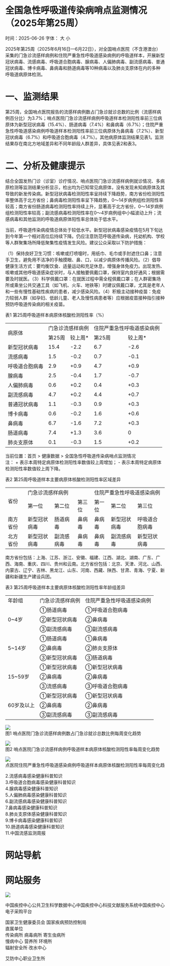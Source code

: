 # 全国急性呼吸道传染病哨点监测情况（2025年第25周）

时间：2025-06-26 字体： ⼤ ⼩

2025年第25周（2025年6⽉16⽇—6⽉22⽇），对全国哨点医院（不含港澳台）采集的⻔急诊流感样病例和住院严重急性呼吸道感染病例的呼吸道样本，开展新型冠状病毒、流感病毒、呼吸道合胞病毒、腺病毒、⼈偏肺病毒、副流感病毒、普通冠状病毒、博卡病毒、⿐病毒和肠道病毒等10种病毒以及肺炎⽀原体在内的多种呼吸道病原体检测。

# ⼀、监测结果

第25周，全国哨点医院报告的流感样病例数占⻔急诊就诊总数的⽐例（流感样病例百分⽐）为3.7%；哨点医院⻔急诊流感样病例呼吸道样本检测阳性率前三位病原体为新型冠状病毒（15.4%）、肠道病毒（7.4%）和⿐病毒（6.7%）；住院严重急性呼吸道感染病例呼吸道样本检测阳性率前三位病原体为⿐病毒（7.2%）、新型冠状病毒（6.7%）和呼吸道合胞病毒（4.7%）。其他病原体监测结果⻅表1。监测结果存在南北⽅地域差异和不同年龄段⼈群差异，具体⻅表2和表3。

# ⼆、分析及健康提示

结合全国发热⻔诊（诊室）诊疗情况、哨点医院⻔急诊流感样病例就诊情况、多病原检测等监测结果分析显示，检出均为已知常⻅病原体，没有发现未知病原体及其导致的新发传染病。新型冠状病毒检测阳性率呈持续下降趋势，南⽅省份检测阳性率整体⾼于北⽅省份；⿐病毒检测阳性率呈下降趋势，0～14岁病例组检测阳性率较⾼；南⽅省份肠道病毒检测阳性率持续上升，显著⾼于北⽅省份，0～14岁病例组检测阳性率较⾼；副流感病毒检测阳性率在0～4岁病例组中⼩幅波动上升；流感病毒和其他监测的呼吸道病原体阳性率总体处于低⽔平。

当前，呼吸道传染病疫情总体处于较低⽔平。新型冠状病毒感染疫情在5⽉下旬达到今年第⼀个相对⾼位后持续下降。仍应注意防范呼吸道传染病，托幼机构、学校等⼈群聚集场所降低聚集性疫情发⽣⻛险。建议公众采取以下防护措施：

（1）保持良好卫⽣习惯：咳嗽或打喷嚏时，⽤纸⼱、⽑⼱或⼿肘遮住⼝⿐；注意⼿卫⽣，避免⽤不洁净的⼿触摸眼、⿐、⼝，以减少病原体传播⻛险。（2）倡导健康⽣活⽅式：要均衡饮⻝、适量运动和充⾜休息，增强身体免疫⼒。出现发热、咳嗽或其他呼吸道感染症状时，与⼈接触要佩戴⼝罩，保持室内良好通⻛；根据需要及时就医。（3）科学佩戴⼝罩：在就医过程中需全程佩戴⼝罩；在⼈群密集场所或乘坐公共交通⼯具（如⻜机、⽕⻋、地铁等）时建议佩戴⼝罩，尤其是⽼年⼈和⼀些有慢性基础性疾病的患者，减少感染⻛险。（4）积极主动接种疫苗：免疫⼒较弱⼈群（如孕妇、低龄⼉童、⽼⼈及慢性病患者等）应根据疫苗接种指引接种预防呼吸道传染病的相关疫苗。

表1 第25周呼吸道样本病原体核酸检测阳性率（%）  

<table><tr><td rowspan="2">病原体</td><td colspan="2">门急诊流感样病例</td><td colspan="2">住院严重急性呼吸道感染病例</td></tr><tr><td>第25周</td><td>较上周*</td><td>第25周</td><td>较上周*</td></tr><tr><td>新型冠状病毒</td><td>15.4</td><td>-2.2</td><td>6.7</td><td>-2.6</td></tr><tr><td>流感病毒</td><td>1.5</td><td>-0.2</td><td>0.7</td><td>-0.1</td></tr><tr><td>呼吸道合胞病毒</td><td>2.9</td><td>+0.9</td><td>4.7</td><td>+0.9</td></tr><tr><td>腺病毒</td><td>2.5</td><td>-0.4</td><td>1.7</td><td>-0.7</td></tr><tr><td>人偏肺病毒</td><td>0.6</td><td>+0.2</td><td>0.4</td><td>+0.3</td></tr><tr><td>副流感病毒</td><td>4.7</td><td>+0.2</td><td>4.4</td><td>+0.7</td></tr><tr><td>普通冠状病毒</td><td>1.1</td><td>-0.3</td><td>0.9</td><td>+0.3</td></tr><tr><td>博卡病毒</td><td>0.6</td><td>-0.2</td><td>1.6</td><td>+0.6</td></tr><tr><td>鼻病毒</td><td>6.7</td><td>-1.6</td><td>7.2</td><td>+0.3</td></tr><tr><td>肠道病毒</td><td>7.4</td><td>+1.3</td><td>3.6</td><td>0</td></tr><tr><td>肺炎支原体</td><td>0.1</td><td>-0.3</td><td>1.5</td><td>+0.2</td></tr></table>

当前位置：⾸⻚ > 健康数据 > 全国急性呼吸道传染病哨点监测情况  
注： + 表示本周特定病原体检测阳性率数值较上周增加； - 表示本周特定病原体检测阳性率数值较上周下降。

表2 第25周呼吸道样本主要病原体核酸检测阳性率区域差异  

<table><tr><td rowspan="2">省份</td><td colspan="3">门急诊流感样病例</td><td colspan="3">住院严重急性呼吸道感染病例</td></tr><tr><td>第一位</td><td>第二位</td><td>第三位</td><td>第一位</td><td>第二位</td><td>第三位</td></tr><tr><td>南方省份</td><td>新型冠状病毒</td><td>肠道病毒</td><td>鼻病毒</td><td>鼻病毒</td><td>新型冠状病毒</td><td>呼吸道合胞病毒</td></tr><tr><td>北方省份</td><td>新型冠状病毒</td><td>副流感病毒</td><td>鼻病毒</td><td>鼻病毒</td><td>副流感病毒</td><td>新型冠状病毒</td></tr></table>

南⽅省份包括：上海、江苏、浙江、安徽、福建、江⻄、湖北、湖南、⼴东、⼴⻄、海南、重庆、四川、贵州和云南。北⽅省份包括：北京、天津、河北、⼭⻄、内蒙古、辽宁、吉林、⿊⻰江、⼭东、河南、⻄藏、陕⻄、⽢肃、⻘海、宁夏、新疆和新疆⽣产建设兵团。

表3 第25周呼吸道样本主要病原体核酸检测阳性率年龄组差异  

<table><tr><td>年龄组</td><td>门急诊流感样病例</td><td>住院严重急性呼吸道感染病例</td></tr><tr><td rowspan="3">0~4岁</td><td>①肠道病毒</td><td>①呼吸道合胞病毒</td></tr><tr><td>②新型冠状病毒</td><td>②鼻病毒</td></tr><tr><td>③副流感病毒</td><td>③副流感病毒</td></tr><tr><td rowspan="3">5~14岁</td><td>①肠道病毒</td><td>①鼻病毒</td></tr><tr><td>②鼻病毒</td><td>②肺炎支原体</td></tr><tr><td>③新型冠状病毒</td><td>③肠道病毒</td></tr><tr><td rowspan="3">15~59岁</td><td>①新型冠状病毒</td><td>①新型冠状病毒</td></tr><tr><td>②鼻病毒</td><td>②鼻病毒</td></tr><tr><td>③流感病毒</td><td>③呼吸道合胞病毒</td></tr><tr><td rowspan="3">60岁及以上</td><td>①新型冠状病毒</td><td>①新型冠状病毒</td></tr><tr><td>②鼻病毒</td><td>②鼻病毒</td></tr><tr><td>③副流感病毒</td><td>③副流感病毒</td></tr></table>

![](images/38caac9b9ebd244fda65f668097b8a80a782c450aa54877c324cec94df76cf51.jpg)  
图1 哨点医院⻔急诊流感样病例数占⻔急诊就诊总数⽐例每周变化趋势

![](images/dc8346b134f1738cd71ec0c7b899fc50dcf76e8e07135ecb746c6c2680ba510c.jpg)  
图2 哨点医院⻔急诊流感样病例呼吸道样本病原体核酸检测阳性率每周变化趋势

![](images/63dce9462ce13183ac262fb7cbf1073fdbdb2f159e37b90c349176e53ade8db8.jpg)  
点医院住院严重急性呼吸道感染病例呼吸道样本病原体核酸检测阳性率每周变化趋

2.流感病毒感染健康科普知识  
3.呼吸道合胞病毒感染健康科普知识  
4.腺病毒感染健康科普知识  
5.⼈偏肺病毒感染健康科普知识  
6.副流感病毒感染健康科普知识  
7.⿐病毒感染健康科普知识  
8.肺炎支原体感染健康科普知识  
9.博卡病毒感染健康科普知识  
10.肠道病毒感染健康科普知识  
11.中国流感监测周报

# ⽹站导航

# ⽹站服务

![](images/f13a97bbb6d1d4ec4c87eb8e71d5aadd3a2849683bcd5cd26c29b7bb99f07d7b.jpg)

中国疾控中⼼公共卫⽣科学数据中⼼中国疾控中⼼科技⽂献服务系统中国疾控中⼼电⼦采购平台

国家卫⽣健康委员会 国家疾病预防控制局  
直属单位  
传染病所 病毒病所 寄⽣⾍病所  
慢病中⼼ 营养所 环境所  
辐射安全所 改⽔中⼼

艾防中⼼职业卫⽣所